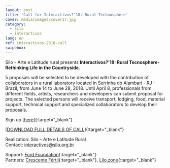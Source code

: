```yaml
---
layout: post
title: 'Call for Interactivos?’18: Rural Technosphere'
cover: media/images/cover17.jpg
category:
  - silo
  - interactivos
lang: en
ref: interactivos-2018-call
swipebox:
---
```

Silo - Arte e Latitude rural ​presents **Interactivos?’18: Rural Tecnosphere-Rethinking Life in the Countryside**.

5 proposals will be selected to be developed with the contribution of collaborators in a rural laboratory located in Serrinha do Alambari - RJ - Brazil, from ​June 14 to June 28, 2018​.
Until​ April 8​, professionals from different fields, artists, researchers and developers can submit proposal for projects. The selected persons will receive transport, lodging, food, material support, technical support and specialized collaborators to develop their proposals.


Sign up [[​here​]](https://goo.gl/forms/B2lip0DfmriUkpF13){:target=“_blank”}

[[DOWNLOAD FULL DETAILS OF CALL]](/media/docs/interactivos_2018_call_EN.pdf){:target="_blank"}  


Realization: Silo – Arte e Latitude Rural  
Contact: [interactivos@silo.org.br](mailto:interactivos@silo.org.br)

Support: [Ford Foundation](https://www.fordfoundation.org/){:target="_blank"}  
Partners: [Crescente Fértil](http://crescentefertil.org.br/){:target="_blank"}, [Lilo.zone](http://www.lilo.zone/){:target="_blank"}

